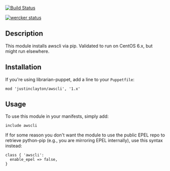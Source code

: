 [![Build Status](https://travis-ci.org/justinclayton/puppet-module-awscli.png?branch=master)](https://travis-ci.org/justinclayton/puppet-module-awscli)

[![wercker status](https://app.wercker.com/status/52497e16034b5e316f178b841155f78e/s/ "wercker status")](https://app.wercker.com/project/bykey/52497e16034b5e316f178b841155f78e)

Description
-------
This module installs awscli via pip. Validated to run on CentOS 6.x, but might run elsewhere.

Installation
------
If you're using librarian-puppet, add a line to your `Puppetfile`:

```
mod 'justinclayton/awscli', '1.x'
```

Usage
------
To use this module in your manifests, simply add:

```
include awscli
```

If for some reason you don't want the module to use the public EPEL repo to retrieve python-pip (e.g., you are mirroring EPEL internally), use this syntax instead:

```
class { 'awscli':
  enable_epel => false,
}
```
